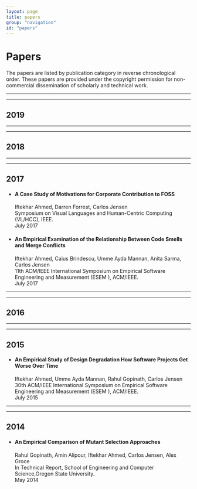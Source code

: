 ```yaml
---
layout: page
title: papers
group: "navigation"
id: "papers"
---
```


# Papers

The papers are listed by publication category in reverse chronological order. These papers are provided under the copyright permission for non-commercial dissemination of scholarly and technical work.

---
---
## 2019





---
---
## 2018


---
---
## 2017
* #### A Case Study of Motivations for Corporate Contribution to FOSS
  Iftekhar Ahmed, Darren Forrest, Carlos Jensen  
  Symposium on Visual Languages and Human-Centric Computing (VL/HCC), IEEE.  
  July 2017
* #### An Empirical Examination of the Relationship Between Code Smells and Merge Conflicts
  Iftekhar Ahmed, Caius Brindescu, Umme Ayda Mannan, Anita Sarma, Carlos Jensen  
  11th ACM/IEEE International Symposium on Empirical Software Engineering and Measurement (ESEM ), ACM/IEEE.  
  July 2017

---
---
## 2016

---
---
## 2015
* #### An Empirical Study of Design Degradation How Software Projects Get Worse Over Time
  Iftekhar Ahmed, Umme Ayda Mannan, Rahul Gopinath, Carlos Jensen   
  30th ACM/IEEE International Symposium on Empirical Software Engineering and Measurement (ESEM ), ACM/IEEE.  
  July 2015


---
---
## 2014
* #### An Empirical Comparison of Mutant Selection Approaches  
  Rahul Gopinath, Amin Alipour, Iftekhar Ahmed, Carlos Jensen, Alex Groce  
  In Technical Report, School of Engineering and Computer Science,Oregon State University.  
  May 2014
